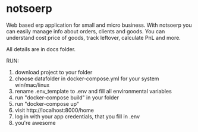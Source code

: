 # notsoerp

Web based erp application for small and micro business.
With notsoerp you can easily manage info about orders, clients and goods.
You can understand cost price of goods, track leftover, calculate PnL and more.

All details are in docs folder.

RUN:

1. download project to your folder
2. choose datafolder in docker-compose.yml for your system win/mac/linux
3. rename .env_template to .env and fill all environmental variables
4. run "docker-compose build" in your folder
5. run "docker-compose up"
5. visit http://localhost:8000/home
6. log in with your app credentials, that you fill in .env
7. you're awesome